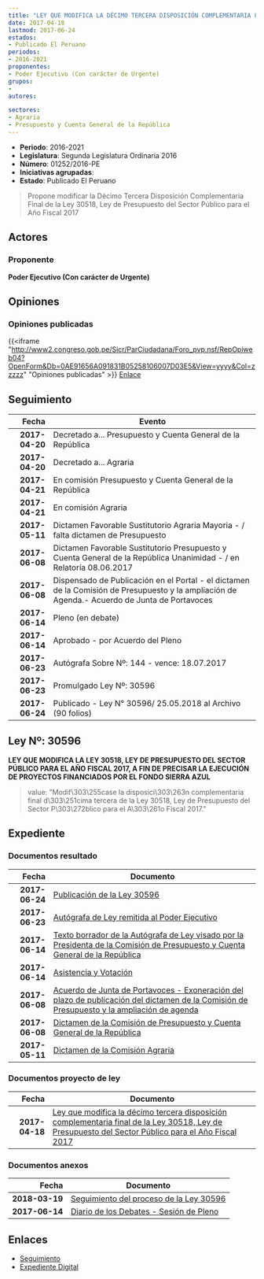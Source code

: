 ```yaml
---
title: "LEY QUE MODIFICA LA DÉCIMO TERCERA DISPOSICIÓN COMPLEMENTARIA FINAL DE LA LEY 30518, LEY DE PRESUPUESTO DEL SECTOR PÚBLICO PARA EL AÑO FISCAL 2017"
date: 2017-04-18
lastmod: 2017-06-24
estados:
- Publicado El Peruano
periodos:
- 2016-2021
proponentes:
- Poder Ejecutivo (Con carácter de Urgente)
grupos:
- 
autores:

sectores:
- Agraria
- Presupuesto y Cuenta General de la República
---
```

- **Periodo**: 2016-2021
- **Legislatura**: Segunda Legislatura Ordinaria 2016
- **Número**: 01252/2016-PE
- **Iniciativas agrupadas**: 
- **Estado**: Publicado El Peruano

> Propone modificar la Décimo Tercera Disposición Complementaria Final de la Ley 30518, Ley de Presupuesto del Sector Público para el Año Fiscal 2017


## Actores

### Proponente

**Poder Ejecutivo (Con carácter de Urgente)**

## Opiniones

### Opiniones publicadas

{{<iframe "http://www2.congreso.gob.pe/Sicr/ParCiudadana/Foro_pvp.nsf/RepOpiweb04?OpenForm&Db=0AE91656A091831B05258106007D03E5&View=yyyy&Col=zzzzz" "Opiniones publicadas" >}}
[Enlace](http://www2.congreso.gob.pe/Sicr/ParCiudadana/Foro_pvp.nsf/RepOpiweb04?OpenForm&Db=0AE91656A091831B05258106007D03E5&View=yyyy&Col=zzzzz)


## Seguimiento

| Fecha | Evento |
|------:|--------|
| **2017-04-20** | Decretado a... Presupuesto y Cuenta General de la República |
| **2017-04-20** | Decretado a... Agraria |
| **2017-04-21** | En comisión Presupuesto y Cuenta General de la República |
| **2017-04-21** | En comisión Agraria |
| **2017-05-11** | Dictamen Favorable Sustitutorio Agraria Mayoria - / falta dictamen de Presupuesto |
| **2017-06-08** | Dictamen Favorable Sustitutorio Presupuesto y Cuenta General de la República Unanimidad - / en Relatoría 08.06.2017 |
| **2017-06-08** | Dispensado de Publicación en el Portal - el dictamen de la Comisión de Presupuesto y la ampliación de Agenda.- Acuerdo de Junta de Portavoces |
| **2017-06-14** | Pleno (en debate) |
| **2017-06-14** | Aprobado - por Acuerdo del Pleno |
| **2017-06-23** | Autógrafa Sobre Nº: 144 - vence: 18.07.2017 |
| **2017-06-23** | Promulgado Ley Nº: 30596 |
| **2017-06-24** | Publicado - Ley N° 30596/ 25.05.2018 al Archivo (90 folios) |

## Ley Nº: 30596

**LEY QUE MODIFICA LA LEY 30518, LEY DE PRESUPUESTO DEL SECTOR PÚBLICO PARA EL AÑO FISCAL 2017, A FIN DE PRECISAR LA EJECUCIÓN DE PROYECTOS FINANCIADOS POR EL FONDO SIERRA AZUL**

> value: "Modif\303\255case la disposici\303\263n complementaria final d\303\251cima tercera de la Ley 30518, Ley de Presupuesto del Sector P\303\272blico para el A\303\261o Fiscal 2017."


## Expediente

### Documentos resultado

| Fecha | Documento |
|------:|-----------|
| **2017-06-24** | [Publicación de la Ley 30596](http://www.leyes.congreso.gob.pe/Documentos/2016_2021/ADLP/Normas_Legales/30596-LEY.pdf) |
| **2017-06-23** | [Autógrafa de Ley remitida al Poder Ejecutivo](http://www.leyes.congreso.gob.pe/Documentos/2016_2021/Autografas/Ley_y_de_Resolucion_Legislativa/AU0125220170623.pdf) |
| **2017-06-14** | [Texto borrador de la Autógrafa de Ley visado por la Presidenta de la Comisión de Presupuesto y Cuenta General de la República](http://www.leyes.congreso.gob.pe/Documentos/2016_2021/Texto_Borrador_de_Autografa/BAU0125220170614.pdf) |
| **2017-06-14** | [Asistencia y Votación](http://www.leyes.congreso.gob.pe/Documentos/2016_2021/Asistencia_y_Votacion/Proyectos_de_Ley/AV0125220170614.pdf) |
| **2017-06-08** | [Acuerdo de Junta de Portavoces - Exoneración del plazo de publicación del dictamen de la Comisión de Presupuesto y la ampliación de agenda](http://www.leyes.congreso.gob.pe/Documentos/2016_2021/Acuerdos/Junta_Portavoces/AJP0125220170608.pdf) |
| **2017-06-08** | [Dictamen de la Comisión de Presupuesto y Cuenta General de la República](http://www.leyes.congreso.gob.pe/Documentos/2016_2021/Dictamenes/Proyectos_de_Ley/01252DC17MAY20170608..pdf) |
| **2017-05-11** | [Dictamen de la Comisión Agraria](http://www.leyes.congreso.gob.pe/Documentos/2016_2021/Dictamenes/Proyectos_de_Ley/01252DC01MAY20170511.pdf) |

### Documentos proyecto de ley

| Fecha | Documento |
|------:|-----------|
| **2017-04-18** | [Ley que modifica la décimo tercera disposición complementaria final de la Ley 30518, Ley de Presupuesto del Sector Público para el Año Fiscal 2017](http://www.leyes.congreso.gob.pe/Documentos/2016_2021/Proyectos_de_Ley_y_de_Resoluciones_Legislativas/PL0125220170418.pdf) |

### Documentos anexos

| Fecha | Documento |
|------:|-----------|
| **2018-03-19** | [Seguimiento del proceso de la Ley 30596](http://www.leyes.congreso.gob.pe/Documentos/2016_2021/Seguimiento_de_Proyectos_de_Ley/01252PL20180319.pdf) |
| **2017-06-14** | [Diario de los Debates - Sesión de Pleno](http://www.leyes.congreso.gob.pe/Documentos/2016_2021/ADLP/Diario_Debates/30596_DD.pdf) |

## Enlaces

- [Seguimiento](http://www2.congreso.gob.pe/Sicr/TraDocEstProc/CLProLey2016.nsf/f7fff46988ca05b1052578e100829cc7/2e5e0358c921d987052581060079e9b4?OpenDocument)
- [Expediente Digital](http://www2.congreso.gob.pe/Sicr/TraDocEstProc/Expvirt_2011.nsf/visbusqptramdoc1621/01252?opendocument)

